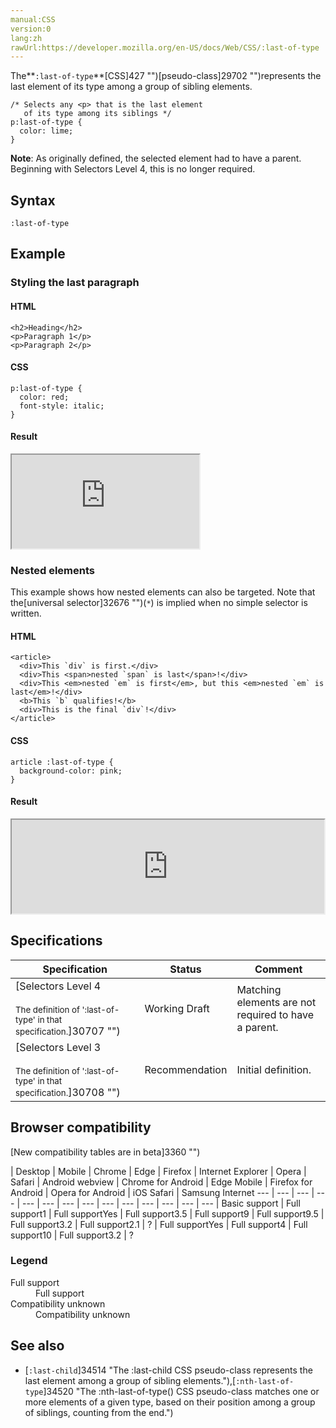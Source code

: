 ```yaml
---
manual:CSS
version:0
lang:zh
rawUrl:https://developer.mozilla.org/en-US/docs/Web/CSS/:last-of-type
---
```






The**`:last-of-type`**[CSS]427 "")[pseudo-class]29702 "")represents the last element of its type among a group of sibling elements.


```
/* Selects any <p> that is the last element
   of its type among its siblings */
p:last-of-type {
  color: lime;
}
```


**Note**: As originally defined, the selected element had to have a parent. Beginning with Selectors Level 4, this is no longer required.



## Syntax<a name="Syntax"></a>

```
:last-of-type

```

## Example<a name="Example"></a>

### Styling the last paragraph<a name="Styling_the_last_paragraph"></a>

#### HTML<a name="HTML"></a>

```
<h2>Heading</h2>
<p>Paragraph 1</p>
<p>Paragraph 2</p>
```

#### CSS<a name="CSS"></a>

```
p:last-of-type {
  color: red;
  font-style: italic;
}
```

#### Result<a name="Result"></a>


<iframe src='https://mdn.mozillademos.org/en-US/docs/Web/CSS/:last-of-type$samples/Styling_the_last_paragraph?revision=1342898' width='null' height='null'></iframe>



### Nested elements<a name="Nested_elements"></a>


This example shows how nested elements can also be targeted. Note that the[universal selector]32676 "")(`*`) is implied when no simple selector is written.


#### HTML<a name="HTML_2"></a>

```
<article>
  <div>This `div` is first.</div>
  <div>This <span>nested `span` is last</span>!</div>
  <div>This <em>nested `em` is first</em>, but this <em>nested `em` is last</em>!</div>
  <b>This `b` qualifies!</b>
  <div>This is the final `div`!</div>
</article>
```

#### CSS<a name="CSS_2"></a>

```
article :last-of-type {
  background-color: pink;
}
```

#### Result<a name="Result_2"></a>


<iframe src='https://mdn.mozillademos.org/en-US/docs/Web/CSS/:last-of-type$samples/Nested_elements?revision=1342898' width='500' height='null'></iframe>



## Specifications<a name="Specifications"></a>

Specification | Status | Comment 
 ---  |  ---  |  ---  | 
[Selectors Level 4<br></br><small>The definition of &#39;:last-of-type&#39; in that specification.</small>]30707 "") | Working Draft | Matching elements are not required to have a parent. 
[Selectors Level 3<br></br><small>The definition of &#39;:last-of-type&#39; in that specification.</small>]30708 "") | Recommendation | Initial definition. 


## Browser compatibility<a name="Browser_compatibility"></a>
[New compatibility tables are in beta<i></i>]3360 "")

 | <abbr>Desktop<i></i></abbr> | <abbr>Mobile<i></i></abbr> 
 | <abbr>Chrome<i></i></abbr> | <abbr>Edge<i></i></abbr> | <abbr>Firefox<i></i></abbr> | <abbr>Internet Explorer<i></i></abbr> | <abbr>Opera<i></i></abbr> | <abbr>Safari<i></i></abbr> | <abbr>Android webview<i></i></abbr> | <abbr>Chrome for Android<i></i></abbr> | <abbr>Edge Mobile<i></i></abbr> | <abbr>Firefox for Android<i></i></abbr> | <abbr>Opera for Android<i></i></abbr> | <abbr>iOS Safari<i></i></abbr> | <abbr>Samsung Internet<i></i></abbr> 
 ---  |  ---  |  ---  |  ---  |  ---  |  ---  |  ---  |  ---  |  ---  |  ---  |  ---  |  ---  |  ---  |  ---  | 
Basic support | <abbr>Full support</abbr>1 | <abbr>Full support</abbr>Yes | <abbr>Full support</abbr>3.5 | <abbr>Full support</abbr>9 | <abbr>Full support</abbr>9.5 | <abbr>Full support</abbr>3.2 | <abbr>Full support</abbr>2.1 | <abbr>?</abbr> | <abbr>Full support</abbr>Yes | <abbr>Full support</abbr>4 | <abbr>Full support</abbr>10 | <abbr>Full support</abbr>3.2 | <abbr>?</abbr> 


### Legend<a name="Legend"></a>
<dl><dt id=''><abbr>Full support</abbr></dt><dd>Full support</dd><dt id=''><abbr>Compatibility unknown</abbr></dt><dd>Compatibility unknown</dd></dl>


## See also<a name="See_also"></a>

* [`:last-child`]34514 "The :last-child CSS pseudo-class represents the last element among a group of sibling elements."),[`:nth-last-of-type`]34520 "The :nth-last-of-type() CSS pseudo-class matches one or more elements of a given type, based on their position among a group of siblings, counting from the end.")



